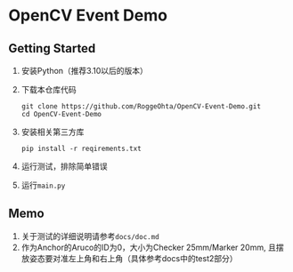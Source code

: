 # OpenCV Event Demo

## Getting Started

1. 安装Python（推荐3.10以后的版本）

2. 下载本仓库代码
    ```shell
    git clone https://github.com/RoggeOhta/OpenCV-Event-Demo.git
    cd OpenCV-Event-Demo
    ```
   
3. 安装相关第三方库
   ```shell
   pip install -r reqirements.txt
   ```

4. 运行测试，排除简单错误
5. 运行`main.py`

## Memo

1. 关于测试的详细说明请参考`docs/doc.md`
2. 作为Anchor的Aruco的ID为0，大小为Checker 25mm/Marker 20mm, 且摆放姿态要对准左上角和右上角（具体参考docs中的test2部分）



